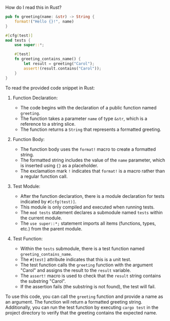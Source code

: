 How do I read this in Rust?

```rust
pub fn greeting(name: &str) -> String {
    format!("Hello {}!", name)
}

#[cfg(test)]
mod tests {
    use super::*;

    #[test]
    fn greeting_contains_name() {
        let result = greeting("Carol");
        assert!(result.contains("Carol"));
    }
}
```

To read the provided code snippet in Rust:

1. Function Declaration:
   - The code begins with the declaration of a public function named `greeting`.
   - The function takes a parameter `name` of type `&str`, which is a reference to a string slice.
   - The function returns a `String` that represents a formatted greeting.

2. Function Body:
   - The function body uses the `format!` macro to create a formatted string.
   - The formatted string includes the value of the `name` parameter, which is inserted using `{}` as a placeholder.
   - The exclamation mark `!` indicates that `format!` is a macro rather than a regular function call.

3. Test Module:
   - After the function declaration, there is a module declaration for tests indicated by `#[cfg(test)]`.
   - This module is only compiled and executed when running tests.
   - The `mod tests` statement declares a submodule named `tests` within the current module.
   - The `use super::*;` statement imports all items (functions, types, etc.) from the parent module.

4. Test Function:
   - Within the `tests` submodule, there is a test function named `greeting_contains_name`.
   - The `#[test]` attribute indicates that this is a unit test.
   - The test function calls the `greeting` function with the argument "Carol" and assigns the result to the `result` variable.
   - The `assert!` macro is used to check that the `result` string contains the substring "Carol".
   - If the assertion fails (the substring is not found), the test will fail.

To use this code, you can call the `greeting` function and provide a name as an argument. The function will return a formatted greeting string. Additionally, you can run the test function by executing `cargo test` in the project directory to verify that the greeting contains the expected name.